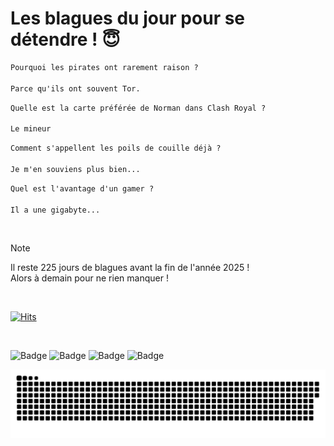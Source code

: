 
<h1>Les blagues du jour pour se détendre ! 😇</h1>

```diff
Pourquoi les pirates ont rarement raison ?

Parce qu'ils ont souvent Tor.
```

```diff
Quelle est la carte préférée de Norman dans Clash Royal ?

Le mineur
```

```diff
Comment s'appellent les poils de couille déjà ?

Je m'en souviens plus bien...
```

```diff
Quel est l'avantage d'un gamer ?

Il a une gigabyte...
```

<br/>

> [!NOTE]
> Il reste 225 jours de blagues avant la fin de l'année 2025 ! <br/>
> Alors à demain pour ne rien manquer !

<br/>


[![Hits](https://hits.seeyoufarm.com/api/count/incr/badge.svg?url=https%3A%2F%2Fgithub.com%2FClems02%2Fhit-counter&count_bg=%23003E80&title_bg=%235C9FE1&icon=powershell.svg&icon_color=%23FFFFFF&title=Visite&edge_flat=false)](https://hits.seeyoufarm.com)


<br/>


![Badge](https://img.shields.io/badge/Last%20updated%20on-white?style=for-the-badge&logo=clockify)   ![Badge](https://img.shields.io/badge/21/05-white?style=for-the-badge) ![Badge](https://img.shields.io/badge/at-white?style=for-the-badge) ![Badge](https://img.shields.io/badge/03:27-white?style=for-the-badge)


<p align="center">
 <img width="1000" src="assets/github-snake.svg" alt="snake"/>
</p>
